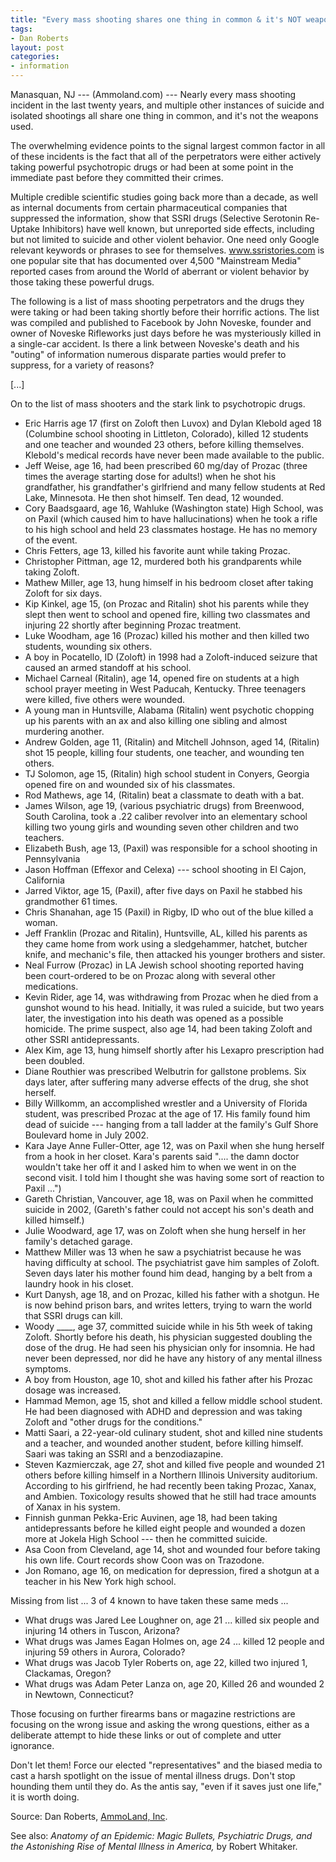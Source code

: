 ```yaml
---
title: "Every mass shooting shares one thing in common & it's NOT weapons"
tags:
- Dan Roberts
layout: post
categories:
- information
---
```


Manasquan, NJ --- (Ammoland.com) --- Nearly every mass shooting incident in the last twenty years, and multiple other instances of suicide and isolated shootings all share one thing in common, and it's not the weapons used.

The overwhelming evidence points to the signal largest common factor in all of these incidents is the fact that all of the perpetrators were either actively taking powerful psychotropic drugs or had been at some point in the immediate past before they committed their crimes.

Multiple credible scientific studies going back more than a decade, as well as internal documents from certain pharmaceutical companies that suppressed the information, show that SSRI drugs (Selective Serotonin Re-Uptake Inhibitors) have well known, but unreported side effects, including but not limited to suicide and other violent behavior. One need only Google relevant keywords or phrases to see for themselves. www.ssristories.com is one popular site that has documented over 4,500 "Mainstream Media" reported cases from around the World of aberrant or violent behavior by those taking these powerful drugs.

The following is a list of mass shooting perpetrators and the drugs they were taking or had been taking shortly before their horrific actions. The list was compiled and published to Facebook by John Noveske, founder and owner of Noveske Rifleworks just days before he was mysteriously killed in a single-car accident. Is there a link between Noveske's death and his "outing" of information numerous disparate parties would prefer to suppress, for a variety of reasons?

[...]

On to the list of mass shooters and the stark link to psychotropic drugs.

- Eric Harris age 17 (first on Zoloft then Luvox) and Dylan Klebold aged 18 (Columbine school shooting in Littleton, Colorado), killed 12 students and one teacher and wounded 23 others, before killing themselves. Klebold's medical records have never been made available to the public.
- Jeff Weise, age 16, had been prescribed 60 mg/day of Prozac (three times the average starting dose for adults!) when he shot his grandfather, his grandfather's girlfriend and many fellow students at Red Lake, Minnesota. He then shot himself. Ten dead, 12 wounded.
- Cory Baadsgaard, age 16, Wahluke (Washington state) High School, was on Paxil (which caused him to have hallucinations) when he took a rifle to his high school and held 23 classmates hostage. He has no memory of the event.
- Chris Fetters, age 13, killed his favorite aunt while taking Prozac.
- Christopher Pittman, age 12, murdered both his grandparents while taking Zoloft.
- Mathew Miller, age 13, hung himself in his bedroom closet after taking Zoloft for six days.
- Kip Kinkel, age 15, (on Prozac and Ritalin) shot his parents while they slept then went to school and opened fire, killing two classmates and injuring 22 shortly after beginning Prozac treatment.
- Luke Woodham, age 16 (Prozac) killed his mother and then killed two students, wounding six others.
- A boy in Pocatello, ID (Zoloft) in 1998 had a Zoloft-induced seizure that caused an armed standoff at his school.
- Michael Carneal (Ritalin), age 14, opened fire on students at a high school prayer meeting in West Paducah, Kentucky. Three teenagers were killed, five others were wounded.
- A young man in Huntsville, Alabama (Ritalin) went psychotic chopping up his parents with an ax and also killing one sibling and almost murdering another.
- Andrew Golden, age 11, (Ritalin) and Mitchell Johnson, aged 14, (Ritalin) shot 15 people, killing four students, one teacher, and wounding ten others.
- TJ Solomon, age 15, (Ritalin) high school student in Conyers, Georgia opened fire on and wounded six of his classmates.
- Rod Mathews, age 14, (Ritalin) beat a classmate to death with a bat.
- James Wilson, age 19, (various psychiatric drugs) from Breenwood, South Carolina, took a .22 caliber revolver into an elementary school killing two young girls and wounding seven other children and two teachers.
- Elizabeth Bush, age 13, (Paxil) was responsible for a school shooting in Pennsylvania
- Jason Hoffman (Effexor and Celexa) --- school shooting in El Cajon, California
- Jarred Viktor, age 15, (Paxil), after five days on Paxil he stabbed his grandmother 61 times.
- Chris Shanahan, age 15 (Paxil) in Rigby, ID who out of the blue killed a woman.
- Jeff Franklin (Prozac and Ritalin), Huntsville, AL, killed his parents as they came home from work using a sledgehammer, hatchet, butcher knife, and mechanic's file, then attacked his younger brothers and sister.
- Neal Furrow (Prozac) in LA Jewish school shooting reported having been court-ordered to be on Prozac along with several other medications.
- Kevin Rider, age 14, was withdrawing from Prozac when he died from a gunshot wound to his head. Initially, it was ruled a suicide, but two years later, the investigation into his death was opened as a possible homicide. The prime suspect, also age 14, had been taking Zoloft and other SSRI antidepressants.
- Alex Kim, age 13, hung himself shortly after his Lexapro prescription had been doubled.
- Diane Routhier was prescribed Welbutrin for gallstone problems. Six days later, after suffering many adverse effects of the drug, she shot herself.
- Billy Willkomm, an accomplished wrestler and a University of Florida student, was prescribed Prozac at the age of 17. His family found him dead of suicide --- hanging from a tall ladder at the family's Gulf Shore Boulevard home in July 2002.
- Kara Jaye Anne Fuller-Otter, age 12, was on Paxil when she hung herself from a hook in her closet. Kara's parents said ".... the damn doctor wouldn't take her off it and I asked him to when we went in on the second visit. I told him I thought she was having some sort of reaction to Paxil ...")
- Gareth Christian, Vancouver, age 18, was on Paxil when he committed suicide in 2002, (Gareth's father could not accept his son's death and killed himself.)
- Julie Woodward, age 17, was on Zoloft when she hung herself in her family's detached garage.
- Matthew Miller was 13 when he saw a psychiatrist because he was having difficulty at school. The psychiatrist gave him samples of Zoloft. Seven days later his mother found him dead, hanging by a belt from a laundry hook in his closet.
- Kurt Danysh, age 18, and on Prozac, killed his father with a shotgun. He is now behind prison bars, and writes letters, trying to warn the world that SSRI drugs can kill.
- Woody \_\_\_\_, age 37, committed suicide while in his 5th week of taking Zoloft. Shortly before his death, his physician suggested doubling the dose of the drug. He had seen his physician only for insomnia. He had never been depressed, nor did he have any history of any mental illness symptoms.
- A boy from Houston, age 10, shot and killed his father after his Prozac dosage was increased.
- Hammad Memon, age 15, shot and killed a fellow middle school student. He had been diagnosed with ADHD and depression and was taking Zoloft and "other drugs for the conditions."
- Matti Saari, a 22-year-old culinary student, shot and killed nine students and a teacher, and wounded another student, before killing himself. Saari was taking an SSRI and a benzodiazapine.
- Steven Kazmierczak, age 27, shot and killed five people and wounded 21 others before killing himself in a Northern Illinois University auditorium. According to his girlfriend, he had recently been taking Prozac, Xanax, and Ambien. Toxicology results showed that he still had trace amounts of Xanax in his system.
- Finnish gunman Pekka-Eric Auvinen, age 18, had been taking antidepressants before he killed eight people and wounded a dozen more at Jokela High School --- then he committed suicide.
- Asa Coon from Cleveland, age 14, shot and wounded four before taking his own life. Court records show Coon was on Trazodone.
- Jon Romano, age 16, on medication for depression, fired a shotgun at a teacher in his New York high school.

Missing from list ... 3 of 4 known to have taken these same meds ...

- What drugs was Jared Lee Loughner on, age 21 ... killed six people and injuring 14 others in Tuscon, Arizona?
- What drugs was James Eagan Holmes on, age 24 ... killed 12 people and injuring 59 others in Aurora, Colorado?
- What drugs was Jacob Tyler Roberts on, age 22, killed two injured 1, Clackamas, Oregon?
- What drugs was Adam Peter Lanza on, age 20, Killed 26 and wounded 2 in Newtown, Connecticut?

Those focusing on further firearms bans or magazine restrictions are focusing on the wrong issue and asking the wrong questions, either as a deliberate attempt to hide these links or out of complete and utter ignorance.

Don't let them! Force our elected "representatives" and the biased media to cast a harsh spotlight on the issue of mental illness drugs. Don't stop hounding them until they do. As the antis say, "even if it saves just one life," it is worth doing.

Source: Dan Roberts, [AmmoLand, Inc](https://www.ammoland.com/).

See also: *Anatomy of an Epidemic: Magic Bullets, Psychiatric Drugs, and the Astonishing Rise of Mental Illness in America,* by Robert Whitaker.
